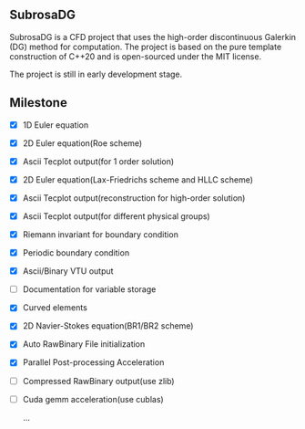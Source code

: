 ## SubrosaDG

SubrosaDG is a CFD project that uses the high-order discontinuous Galerkin (DG) method for computation. The project is based on the pure template construction of C++20 and is open-sourced under the MIT license.

The project is still in early development stage.

## Milestone

- [x] 1D Euler equation
- [x] 2D Euler equation(Roe scheme)
- [x] Ascii Tecplot output(for 1 order solution)
- [x] 2D Euler equation(Lax-Friedrichs scheme and HLLC scheme)
- [x] Ascii Tecplot output(reconstruction for high-order solution)
- [x] Ascii Tecplot output(for different physical groups)
- [x] Riemann invariant for boundary condition
- [x] Periodic boundary condition
- [x] Ascii/Binary VTU output
- [ ] Documentation for variable storage
- [x] Curved elements
- [x] 2D Navier-Stokes equation(BR1/BR2 scheme)
- [x] Auto RawBinary File initialization
- [x] Parallel Post-processing Acceleration
- [ ] Compressed RawBinary output(use zlib)
- [ ] Cuda gemm acceleration(use cublas)

  ...
